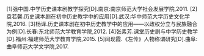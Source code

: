 [1]强中国.中学历史课本剧教学探究[D].南京:南京师范大学社会发展学院,2011.
[2]袁若馨.历史课本剧在初中历史教学中的应用[D].武汉:华中师范大学历史文化学院,2016.
[3]杨译.历史课本剧在初中历史教学中的应用——以政权分立与民族融合为例[D].长春:东北师范大学教育学院,2012.
[4]张素芳.课堂历史剧与中学历史教学[D].福州:福建师范大学教育学院,2015.
[5]闫现霞.《左传》人物称谓研究[D].曲阜:曲阜师范大学文学院,2017.
